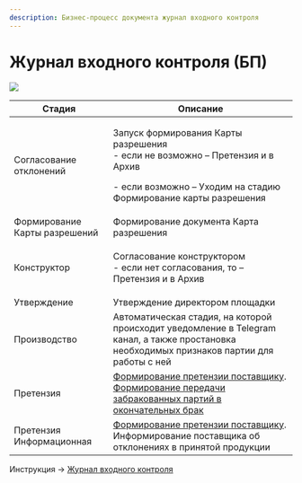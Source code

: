 ```yaml
---
description: Бизнес-процесс документа журнал входного контроля
---
```


# Журнал входного контроля (БП)

![](<../../../.gitbook/assets/0 (11)>)

| Стадия                        | Описание                                                                                                                                                                            |
| ----------------------------- | ----------------------------------------------------------------------------------------------------------------------------------------------------------------------------------- |
| Согласование отклонений       | <p>Запуск формирования Карты разрешения<br>- если не возможно – Претензия и в Архив</p><p>- если возможно – Уходим на стадию Формирование карты разрешения</p>                      |
| Формирование Карты разрешений | Формирование документа Карта разрешения                                                                                                                                             |
| Конструктор                   | <p>Согласование конструктором<br>- если нет согласования, то – Претензия и в Архив</p>                                                                                              |
| Утверждение                   | Утверждение директором площадки                                                                                                                                                     |
| Производство                  | Автоматическая стадия, на которой происходит уведомление в Telegram канал, а также простановка необходимых признаков партии для работы с ней                                        |
| Претензия                     | [Формирование претензии поставщику](../../pretenzii/pretenziya-postavshiku/). [Формирование передачи забракованных партий в окончательных брак](../uchet-braka/peredacha-v-brak.md) |
| Претензия Информационная      | [Формирование претензии поставщику](../../pretenzii/pretenziya-postavshiku/). Информирование поставщика об отклонениях в принятой продукции                                         |

Инструкция -> [Журнал входного контроля](../vkhodnoi-kontrol/zhurnal-vkhodnogo-kontrolya.md)

